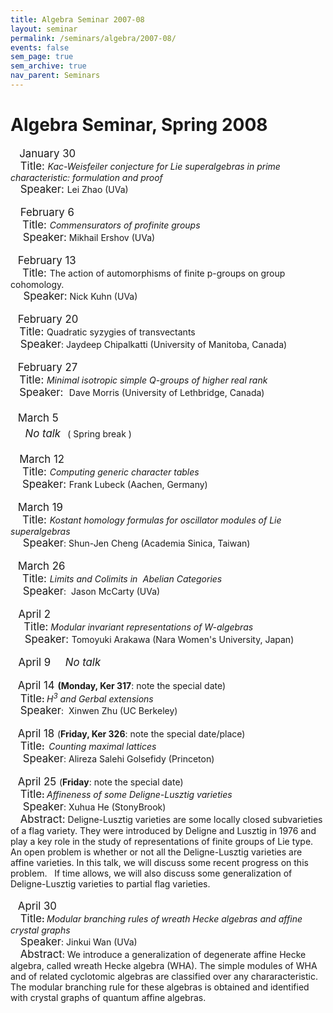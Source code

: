 ```yaml
---
title: Algebra Seminar 2007-08
layout: seminar
permalink: /seminars/algebra/2007-08/
events: false
sem_page: true
sem_archive: true
nav_parent: Seminars
---
```


<h1 class="mt-2 mb-4">Algebra Seminar, Spring 2008</h1>


<big>&nbsp;&nbsp; January 30</big><br>
&nbsp;&nbsp;&nbsp; <big>Title: <small style="font-style: italic;">Kac-Weisfeiler
conjecture for
Lie superalgebras in prime characteristic: formulation and proof</small></big><br>
&nbsp;&nbsp;&nbsp; <big>Speaker: <small>Lei Zhao (UVa)<br>
<br>
&nbsp; &nbsp; <big>February 6<br>
&nbsp;&nbsp;&nbsp; Title: </big></small></big><span
 style="font-style: italic;">Commensurators of profinite groups<br>
&nbsp;&nbsp;&nbsp;&nbsp; </span><big>Speaker:</big> Mikhail Ershov
(UVa)<span style="font-style: italic;"><br>
</span><big><small><br>
</small></big>&nbsp;&nbsp; <big>February 13<br>
&nbsp;&nbsp;&nbsp; Title: </big>The action of automorphisms of finite
p-groups on group cohomology.
<br>
&nbsp;&nbsp;&nbsp;&nbsp;<big>
Speaker:</big> Nick Kuhn (UVa)<br>
&nbsp;
<br>
&nbsp;&nbsp; <big>February 20<br>
&nbsp;&nbsp; Title: <span style="font-style: italic;"></span></big>Quadratic
syzygies of transvectants <big><span style="font-style: italic;"></span><br>
</big>&nbsp;&nbsp;&nbsp; <big>Speaker</big>: Jaydeep Chipalkatti
(University of Manitoba, Canada)<br>
<br>
&nbsp;&nbsp; <big>February 27<br>
&nbsp;&nbsp; Title: </big><span style="font-style: italic;">Minimal
isotropic simple Q-groups of higher real rank</span><big><br>
&nbsp;&nbsp; Speaker:&nbsp; </big>Dave Morris (University of
Lethbridge, Canada)<br>
<br>
&nbsp;&nbsp; <big>March 5<big>&nbsp;&nbsp; </big><br>
&nbsp;&nbsp;&nbsp;&nbsp; <span style="font-style: italic;">No talk</span><big>&nbsp;
</big><small>(
Spring break )</small><br>
<br>
&nbsp;&nbsp; March 12<br>
&nbsp;&nbsp;&nbsp; Title: </big><span style="font-style: italic;">Computing
generic character tables</span><big><br>
&nbsp; &nbsp; Speaker: <small>Frank Lubeck</small></big> (Aachen,
Germany)<span style="font-weight: bold;"><br>
</span><br>
&nbsp;&nbsp; <big>March 19 <br>
&nbsp;&nbsp;&nbsp; Title: </big><span style="font-style: italic;">Kostant
homology formulas for oscillator
modules of Lie superalgebras</span><br>
&nbsp;&nbsp; &nbsp; <big>Speaker</big>: Shun-Jen Cheng (Academia
Sinica, Taiwan)<br>
<br>
&nbsp;&nbsp; <big>March 26 <br>
&nbsp;&nbsp;&nbsp; Title: </big><span style="font-style: italic;">Limits
and Colimits in</span><span
 style="font-family: monospace; font-style: italic;"> </span><span
 style="font-style: italic;">Abelian Categories
</span><br>
&nbsp;&nbsp; &nbsp; <big>Speaker</big>:&nbsp; Jason McCarty (UVa)<br>
<br>
&nbsp;&nbsp;<big> April 2</big><br>
&nbsp;&nbsp;&nbsp;<big>&nbsp; Title:</big> <span
 style="font-style: italic;">Modular
invariant&nbsp;representations&nbsp;of W-algebras</span><br>
&nbsp;<big>&nbsp;&nbsp;&nbsp; Speaker: </big>Tomoyuki Arakawa (Nara
Women's University, Japan)<br>
&nbsp;
<br>
&nbsp;&nbsp;<big> April 9&nbsp;&nbsp;&nbsp;&nbsp; <span
 style="font-style: italic;">No talk</span></big><br>
<br>
&nbsp;&nbsp; <big>April 14 </big><span style="font-weight: bold;">(Monday,
Ker 317</span>:
note the special date)<br>
&nbsp;&nbsp;&nbsp; <big>Title</big><span style="font-weight: bold;">: </span><span
 style="font-style: italic;">
H</span><sup class="moz-txt-sup" style="font-style: italic;">3</sup><span
 style="font-style: italic;"> and Gerbal extensions</span><span
 style="font-family: monospace;"><br>
</span>&nbsp;&nbsp;&nbsp; <big>Speaker</big>:&nbsp; Xinwen Zhu (UC
Berkeley)<br>
&nbsp;
<br>
&nbsp;&nbsp; <big>April 18 </big>(<span style="font-weight: bold;">Friday,
Ker 326</span>:
note the special date/place)<br>
&nbsp;&nbsp;&nbsp; <big>Title</big><span style="font-weight: bold;">:&nbsp;
</span><span style="font-style: italic;">Counting maximal lattices</span>
<br>
&nbsp;&nbsp;&nbsp;&nbsp; <big>Speaker</big>: Alireza Salehi Golsefidy
(Princeton)<br>
<br>
&nbsp;&nbsp; <big>April 25 </big>(<span style="font-weight: bold;">Friday</span>:
note the special date)<br>
&nbsp;&nbsp;&nbsp; <big>Title</big><span style="font-weight: bold;">: </span><span
 style="font-style: italic;">Affineness of some Deligne-Lusztig
varieties
</span><br>
&nbsp;&nbsp;&nbsp;&nbsp; <big>Speaker</big>: Xuhua He (StonyBrook)<br>
&nbsp;&nbsp;&nbsp; <big>Abstract:</big> Deligne-Lusztig varieties are
some locally closed subvarieties of a flag variety. They were
introduced by Deligne and Lusztig in 1976 and play a key role in the study of
representations of finite groups of Lie type. An open problem is
whether or not all the Deligne-Lusztig varieties are affine varieties.
In this talk, we will discuss some recent progress
on this problem. &nbsp; If time allows, we will also discuss some
generalization of Deligne-Lusztig varieties to partial flag varieties.
<br>
<br>
&nbsp;&nbsp; <big>April 30&nbsp; </big><br>
&nbsp;&nbsp;&nbsp; <big>Title</big><span style="font-weight: bold;">: </span><span
 style="font-style: italic;">Modular </span><span
 style="font-style: italic;">branching rules of</span><span
 style="font-weight: bold;"> </span><span style="font-style: italic;">wreath
Hecke algebras </span><span style="font-style: italic;">and affine
crystal graphs</span><span style="font-family: monospace;"><br>
</span>&nbsp;&nbsp;&nbsp; <big>Speaker</big>: Jinkui Wan (UVa)<br>
&nbsp;&nbsp;&nbsp; <big>Abstract</big>: We introduce a generalization
of degenerate affine Hecke algebra, called wreath Hecke algebra (WHA).
The simple modules of WHA and of related cyclotomic algebras are classified over any
chararacteristic. The modular branching rule for these algebras is
obtained and identified with crystal graphs of quantum affine algebras.<br>
<br>
<br>
<br>
<br>
</body>
</html>

